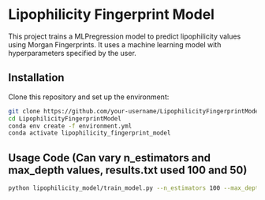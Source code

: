 # Lipophilicity Fingerprint Model

This project trains a MLPregression model to predict lipophilicity values using Morgan Fingerprints. It uses a machine learning model with hyperparameters specified by the user.

## Installation

Clone this repository and set up the environment:

```bash
git clone https://github.com/your-username/LipophilicityFingerprintModel.git
cd LipophilicityFingerprintModel
conda env create -f environment.yml
conda activate lipophilicity_fingerprint_model
```
## Usage Code (Can vary n_estimators and max_depth values, results.txt used 100 and 50)

``` bash
python lipophilicity_model/train_model.py --n_estimators 100 --max_depth 50